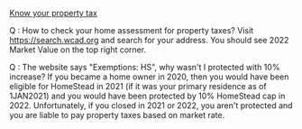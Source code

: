 [Know your property tax](https://search.wcad.org)

Q : How to check your home assessment for property taxes?
Visit https://search.wcad.org and search for your address.
You should see 2022 Market Value on the top right corner.


Q : The website says "Exemptions: HS", why wasn't I protected with 10% increase?
If you became a home owner in 2020, then you would have been eligible for HomeStead in 2021 (if it was your primary residence as of 1JAN2021) and you would have been protected by 10% HomeStead cap in 2022.
Unfortunately, if you closed in 2021 or 2022, you aren't protected and you are liable to pay property taxes based on market rate.

